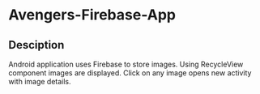 # Avengers-Firebase-App

## Desciption
Android application uses Firebase to store images. Using RecycleView component images are displayed. Click on any image opens new activity with image details.
